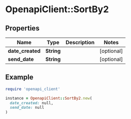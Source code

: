 # OpenapiClient::SortBy2

## Properties

| Name | Type | Description | Notes |
| ---- | ---- | ----------- | ----- |
| **date_created** | **String** |  | [optional] |
| **send_date** | **String** |  | [optional] |

## Example

```ruby
require 'openapi_client'

instance = OpenapiClient::SortBy2.new(
  date_created: null,
  send_date: null
)
```

